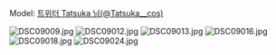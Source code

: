﻿---
dddd: 2023.12.03 AGF
nickname: Tatsuka
sns_type: x
sns_id: Tatsuka__cos
---

Model: <a href="https://x.com/Tatsuka__cos" target="_blank">트위터 Tatsuka 님(@Tatsuka__cos)</a>

![DSC09009.jpg](/assets/img/2023/12-03/DSC09009.jpg)
![DSC09012.jpg](/assets/img/2023/12-03/DSC09012.jpg)
![DSC09013.jpg](/assets/img/2023/12-03/DSC09013.jpg)
![DSC09016.jpg](/assets/img/2023/12-03/DSC09016.jpg)
![DSC09018.jpg](/assets/img/2023/12-03/DSC09018.jpg)
![DSC09024.jpg](/assets/img/2023/12-03/DSC09024.jpg)